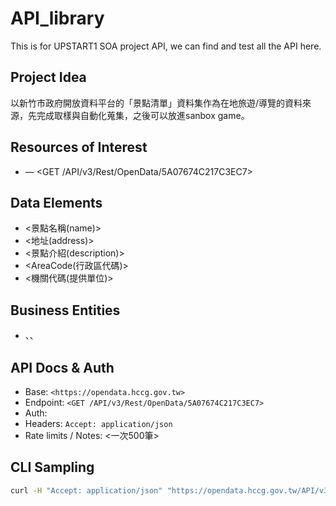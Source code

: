 # API_library
This is for UPSTART1  SOA project API, we can find and test all the API here.

## Project Idea
以新竹市政府開放資料平台的「景點清單」資料集作為在地旅遊/導覽的資料來源，先完成取樣與自動化蒐集，之後可以放進sanbox game。

## Resources of Interest
- <Hsinchu Open Data> — <GET /API/v3/Rest/OpenData/5A07674C217C3EC7>

## Data Elements
- <景點名稱(name)>
- <地址(address)>
- <景點介紹(description)>
- <AreaCode(行政區代碼)>
- <機關代碼(提供單位)>

## Business Entities
- <Entity A>、<Entity B>、<Entity C>

## API Docs & Auth
- Base: `<https://opendata.hccg.gov.tw>`
- Endpoint: `<GET /API/v3/Rest/OpenData/5A07674C217C3EC7>`
- Auth: <none>
- Headers: `Accept: application/json`
- Rate limits / Notes: <一次500筆>

## CLI Sampling
```bash
curl -H "Accept: application/json" "https://opendata.hccg.gov.tw/API/v3/Rest/OpenData/5A07674C217C3EC7?take=10&skip=0"